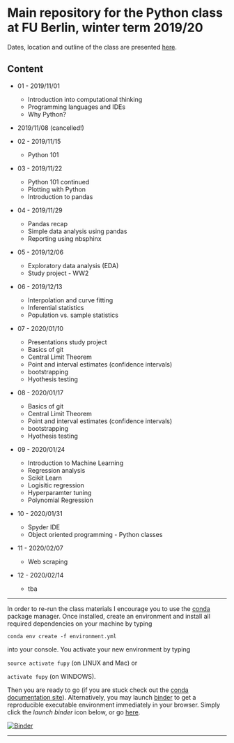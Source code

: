 # Main repository for the Python class at FU Berlin, winter term 2019/20

Dates, location and outline of the class are presented [here](https://www.fu-berlin.de/vv/de/lv/549631?m=348815&p=348375&pc=478016&sm=498562).

## Content

* 01 - 2019/11/01
  * Introduction into computational thinking
  * Programming languages and IDEs 
  * Why Python?

* 2019/11/08 (cancelled!)

* 02 - 2019/11/15
  * Python 101
  
* 03 - 2019/11/22
  * Python 101 continued
  * Plotting with Python
  * Introduction to pandas
 
* 04 - 2019/11/29
  * Pandas recap
  * Simple data analysis using pandas
  * Reporting using nbsphinx 

* 05 - 2019/12/06
  * Exploratory data analysis (EDA) 
  * Study project - WW2
  
* 06 - 2019/12/13
  * Interpolation and curve fitting
  * Inferential statistics
  * Population vs. sample statistics
  
* 07 - 2020/01/10
  * Presentations study project
  * Basics of git
  * Central Limit Theorem
  * Point and interval estimates (confidence intervals)
  * bootstrapping
  * Hyothesis testing

* 08 - 2020/01/17
  * Basics of git
  * Central Limit Theorem
  * Point and interval estimates (confidence intervals)
  * bootstrapping
  * Hyothesis testing

* 09 - 2020/01/24  
  * Introduction to Machine Learning
  * Regression analysis
  * Scikit Learn
  * Logisitic regression
  * Hyperparamter tuning
  * Polynomial Regression
 
* 10 - 2020/01/31
  * Spyder IDE
  * Object oriented programming - Python classes
 
* 11 - 2020/02/07
  * Web scraping
 
* 12 - 2020/02/14
  * tba


*** 

In order to re-run the class materials I encourage you to use the [conda](https://conda.io/docs/) package manager. Once installed, create an environment and install all required dependencies on your machine by typing 

`conda env create -f environment.yml`

into your console. You activate your new environment by typing 

`source activate fupy` (on LINUX and Mac) or

`activate fupy` (on WINDOWS). 

Then you are ready to go (if you are stuck check out the [conda documentation site](https://conda.io/docs/user-guide/tasks/manage-environments.html#)). Alternatively, you may launch [binder](https://mybinder.org/) to get a reproducible executable environment immediately in your browser. Simply click the _launch binder_ icon below, or go [here](https://mybinder.org/v2/gh/eotp/python-FU-WiSe1920/master?urlpath=lab).


[![Binder](https://mybinder.org/badge_logo.svg)](https://mybinder.org/v2/gh/eotp/python-FU-WiSe1920/master?urlpath=lab)

***
